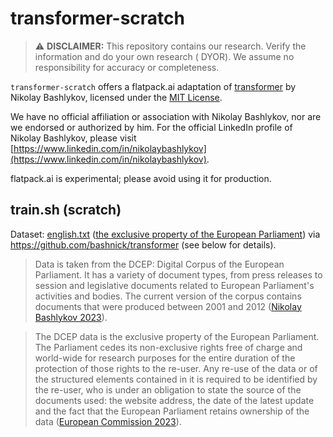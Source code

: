 # transformer-scratch

> :warning: **DISCLAIMER:** This repository contains our research. Verify the information and do your own research (
> DYOR). We assume no responsibility for accuracy or completeness.

`transformer-scratch` offers a flatpack.ai adaptation of [transformer](https://github.com/bashnick/transformer) by Nikolay Bashlykov, licensed under the [MIT License](https://github.com/bashnick/transformer/blob/master/README.md).

We have no official affiliation or association with Nikolay Bashlykov, nor are we endorsed or authorized by him. For the official LinkedIn profile of Nikolay Bashlykov, please visit [https://www.linkedin.com/in/nikolaybashlykov](https://www.linkedin.com/in/nikolaybashlykov).

flatpack.ai is experimental; please avoid using it for production.

## train.sh (scratch)

Dataset: [english.txt](https://raw.githubusercontent.com/romlingroup/transformer/master/data/english.txt) ([the exclusive property of the European Parliament](https://joint-research-centre.ec.europa.eu/language-technology-resources/dcep-digital-corpus-european-parliament_en)) via https://github.com/bashnick/transformer (see below for details).

> Data is taken from the DCEP: Digital Corpus of the European Parliament. It has a variety of document types, from press releases to session and legislative documents related to European Parliament's activities and bodies. The current version of the corpus contains documents that were produced between 2001 and 2012 ([Nikolay Bashlykov 2023](https://github.com/bashnick/transformer)).

> The DCEP data is the exclusive property of the European Parliament. The Parliament cedes its non-exclusive rights free of charge and world-wide for research purposes for the entire duration of the protection of those rights to the re-user. Any re-use of the data or of the structured elements contained in it is required to be identified by the re-user, who is under an obligation to state the source of the documents used: the website address, the date of the latest update and the fact that the European Parliament retains ownership of the data ([European Commission 2023](https://joint-research-centre.ec.europa.eu/language-technology-resources/dcep-digital-corpus-european-parliament_en)).